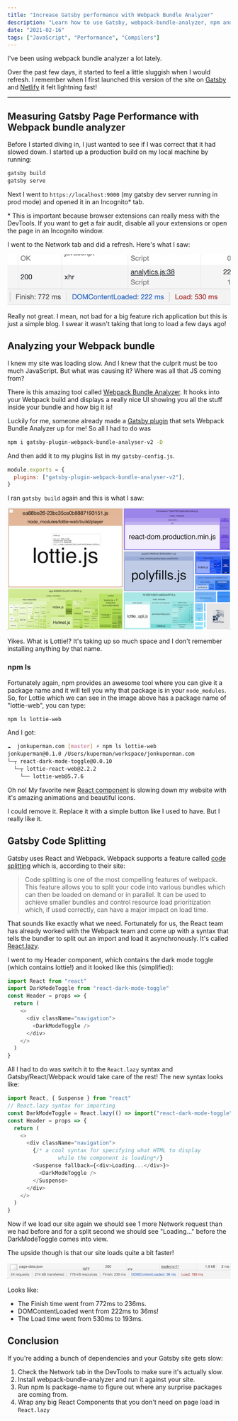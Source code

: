 ```yaml
---
title: "Increase Gatsby performance with Webpack Bundle Analyzer"
description: "Learn how to use Gatsby, webpack-bundle-analyzer, npm and the Chrome DevTools to increase the performance of your site!"
date: "2021-02-16"
tags: ["JavaScript", "Performance", "Compilers"]
---
```


I've been using webpack bundle analyzer a lot lately.

Over the past few days, it started to feel a little sluggish when I would refresh. I remember when I first launched this version of the site on [Gatsby](https://www.gatsbyjs.com/) and [Netlify](https://www.netlify.com/) it felt lightning fast!

---

## Measuring Gatsby Page Performance with Webpack bundle analyzer

Before I started diving in, I just wanted to see if I was correct that it had slowed down. I started up a production build on my local machine by running:

```bash
gatsby build
gatsby serve
```

Next I went to `https://localhost:9000` (my gatsby dev server running in prod mode) and opened it in an Incognito\* tab.

\* This is important because browser extensions can really mess with the DevTools. If you want to get a fair audit, disable all your extensions or open the page in an Incognito window.

I went to the Network tab and did a refresh. Here's what I saw:

![Gatsby site performance before fix](/img/gatsby-performance-before.png)

Really not great. I mean, not bad for a big feature rich application but this is just a simple blog. I swear it wasn't taking that long to load a few days ago!

## Analyzing your Webpack bundle

I knew my site was loading slow. And I knew that the culprit must be too much JavaScript. But what was causing it? Where was all that JS coming from?

There is this amazing tool called [Webpack Bundle Analyzer](https://www.npmjs.com/package/webpack-bundle-analyzer). It hooks into your Webpack build and displays a really nice UI showing you all the stuff inside your bundle and how big it is!

Luckily for me, someone already made a [Gatsby plugin](https://www.gatsbyjs.com/plugins/gatsby-plugin-webpack-bundle-analyser-v2/) that sets Webpack Bundle Analyzer up for me! So all I had to do was

```bash
npm i gatsby-plugin-webpack-bundle-analyser-v2 -D
```

And then add it to my plugins list in my `gatsby-config.js`.

```javascript
module.exports = {
  plugins: ["gatsby-plugin-webpack-bundle-analyser-v2"],
}
```

I ran `gatsby build` again and this is what I saw:

![Webpack bundle analyzer output](/img/webpack-bundle-analyzer.png)

Yikes. What is Lottie!? It's taking up so much space and I don't remember installing anything by that name.

### npm ls

Fortunately again, npm provides an awesome tool where you can give it a package name and it will tell you why that package is in your `node_modules`. So, for Lottie which we can see in the image above has a package name of "lottie-web", you can type:

```bash
npm ls lottie-web
```

And I got:

```bash
☁  jonkuperman.com [master] ⚡ npm ls lottie-web
jonkuperman@0.1.0 /Users/kuperman/workspace/jonkuperman.com
└─┬ react-dark-mode-toggle@0.0.10
  └─┬ lottie-react-web@2.2.2
    └── lottie-web@5.7.6
```

Oh no! My favorite new [React component](https://www.npmjs.com/package/react-dark-mode-toggle) is slowing down my website with it's amazing animations and beautiful icons.

I could remove it. Replace it with a simple button like I used to have. But I really like it.

## Gatsby Code Splitting

Gatsby uses React and Webpack. Webpack supports a feature called [code splitting](https://webpack.js.org/guides/code-splitting/) which is, according to their site:

> Code splitting is one of the most compelling features of webpack. This feature allows you to split your code into various bundles which can then be loaded on demand or in parallel. It can be used to achieve smaller bundles and control resource load prioritization which, if used correctly, can have a major impact on load time.

That sounds like exactly what we need. Fortunately for us, the React team has already worked with the Webpack team and come up with a syntax that tells the bundler to split out an import and load it asynchronously. It's called [React.lazy](https://reactjs.org/docs/code-splitting.html).

I went to my Header component, which contains the dark mode toggle (which contains lottie!) and it looked like this (simplified):

```javascript
import React from "react"
import DarkModeToggle from "react-dark-mode-toggle"
const Header = props => {
  return (
    <>
      <div className="navigation">
        <DarkModeToggle />
      </div>
    </>
  )
}
```

All I had to do was switch it to the `React.lazy` syntax and Gatsby/React/Webpack would take care of the rest! The new syntax looks like:

```javascript
import React, { Suspense } from "react"
// React.lazy syntax for importing
const DarkModeToggle = React.lazy(() => import("react-dark-mode-toggle"))
const Header = props => {
  return (
    <>
      <div className="navigation">
        {/* a cool syntax for specifying what HTML to display
                while the component is loading*/}
        <Suspense fallback={<div>Loading...</div>}>
          <DarkModeToggle />
        </Suspense>
      </div>
    </>
  )
}
```

Now if we load our site again we should see 1 more Network request than we had before and for a split second we should see "Loading..." before the DarkModeToggle comes into view.

The upside though is that our site loads quite a bit faster!

![Gatsby site performance after fix](/img/gatsby-performance-after.png)

Looks like:

- The Finish time went from 772ms to 236ms.
- DOMContentLoaded went from 222ms to 36ms!
- The Load time went from 530ms to 193ms.

## Conclusion

If you're adding a bunch of dependencies and your Gatsby site gets slow:

1. Check the Network tab in the DevTools to make sure it's actually slow.
1. Install webpack-bundle-analyzer and run it against your site.
1. Run npm ls package-name to figure out where any surprise packages are coming from.
1. Wrap any big React Components that you don't need on page load in `React.lazy`
